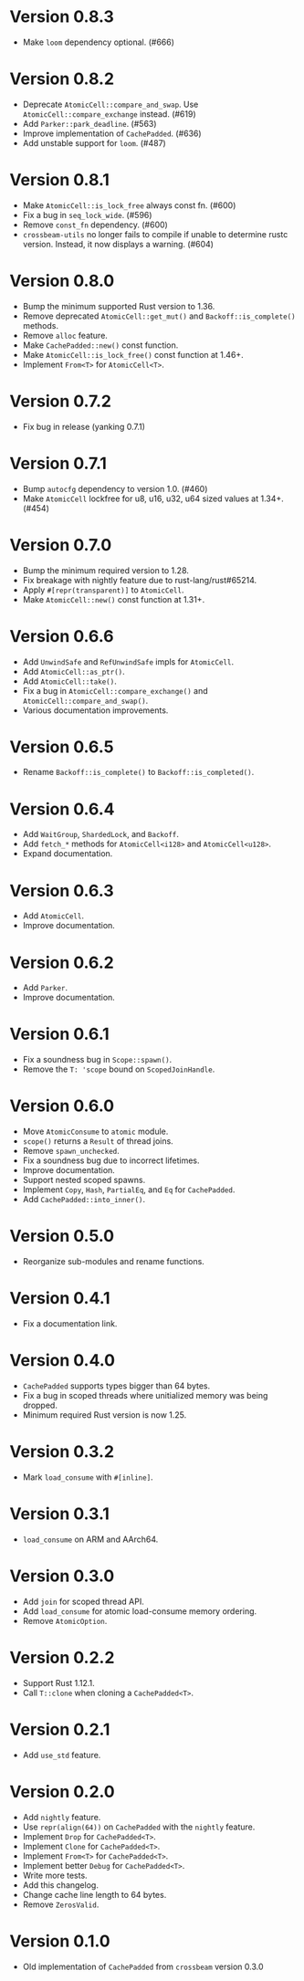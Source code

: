 # Version 0.8.3

- Make `loom` dependency optional. (#666)

# Version 0.8.2

- Deprecate `AtomicCell::compare_and_swap`. Use `AtomicCell::compare_exchange` instead. (#619)
- Add `Parker::park_deadline`. (#563)
- Improve implementation of `CachePadded`. (#636)
- Add unstable support for `loom`. (#487)

# Version 0.8.1

- Make `AtomicCell::is_lock_free` always const fn. (#600)
- Fix a bug in `seq_lock_wide`. (#596)
- Remove `const_fn` dependency. (#600)
- `crossbeam-utils` no longer fails to compile if unable to determine rustc version. Instead, it now displays a warning. (#604)

# Version 0.8.0

- Bump the minimum supported Rust version to 1.36.
- Remove deprecated `AtomicCell::get_mut()` and `Backoff::is_complete()` methods.
- Remove `alloc` feature.
- Make `CachePadded::new()` const function.
- Make `AtomicCell::is_lock_free()` const function at 1.46+.
- Implement `From<T>` for `AtomicCell<T>`.

# Version 0.7.2

- Fix bug in release (yanking 0.7.1)

# Version 0.7.1

- Bump `autocfg` dependency to version 1.0. (#460)
- Make `AtomicCell` lockfree for u8, u16, u32, u64 sized values at 1.34+. (#454)

# Version 0.7.0

- Bump the minimum required version to 1.28.
- Fix breakage with nightly feature due to rust-lang/rust#65214.
- Apply `#[repr(transparent)]` to `AtomicCell`.
- Make `AtomicCell::new()` const function at 1.31+.

# Version 0.6.6

- Add `UnwindSafe` and `RefUnwindSafe` impls for `AtomicCell`.
- Add `AtomicCell::as_ptr()`.
- Add `AtomicCell::take()`.
- Fix a bug in `AtomicCell::compare_exchange()` and `AtomicCell::compare_and_swap()`.
- Various documentation improvements.

# Version 0.6.5

- Rename `Backoff::is_complete()` to `Backoff::is_completed()`.

# Version 0.6.4

- Add `WaitGroup`, `ShardedLock`, and `Backoff`.
- Add `fetch_*` methods for `AtomicCell<i128>` and `AtomicCell<u128>`.
- Expand documentation.

# Version 0.6.3

- Add `AtomicCell`.
- Improve documentation.

# Version 0.6.2

- Add `Parker`.
- Improve documentation.

# Version 0.6.1

- Fix a soundness bug in `Scope::spawn()`.
- Remove the `T: 'scope` bound on `ScopedJoinHandle`.

# Version 0.6.0

- Move `AtomicConsume` to `atomic` module.
- `scope()` returns a `Result` of thread joins.
- Remove `spawn_unchecked`.
- Fix a soundness bug due to incorrect lifetimes.
- Improve documentation.
- Support nested scoped spawns.
- Implement `Copy`, `Hash`, `PartialEq`, and `Eq` for `CachePadded`.
- Add `CachePadded::into_inner()`.

# Version 0.5.0

- Reorganize sub-modules and rename functions.

# Version 0.4.1

- Fix a documentation link.

# Version 0.4.0

- `CachePadded` supports types bigger than 64 bytes.
- Fix a bug in scoped threads where unitialized memory was being dropped.
- Minimum required Rust version is now 1.25.

# Version 0.3.2

- Mark `load_consume` with `#[inline]`.

# Version 0.3.1

- `load_consume` on ARM and AArch64.

# Version 0.3.0

- Add `join` for scoped thread API.
- Add `load_consume` for atomic load-consume memory ordering.
- Remove `AtomicOption`.

# Version 0.2.2

- Support Rust 1.12.1.
- Call `T::clone` when cloning a `CachePadded<T>`.

# Version 0.2.1

- Add `use_std` feature.

# Version 0.2.0

- Add `nightly` feature.
- Use `repr(align(64))` on `CachePadded` with the `nightly` feature.
- Implement `Drop` for `CachePadded<T>`.
- Implement `Clone` for `CachePadded<T>`.
- Implement `From<T>` for `CachePadded<T>`.
- Implement better `Debug` for `CachePadded<T>`.
- Write more tests.
- Add this changelog.
- Change cache line length to 64 bytes.
- Remove `ZerosValid`.

# Version 0.1.0

- Old implementation of `CachePadded` from `crossbeam` version 0.3.0
